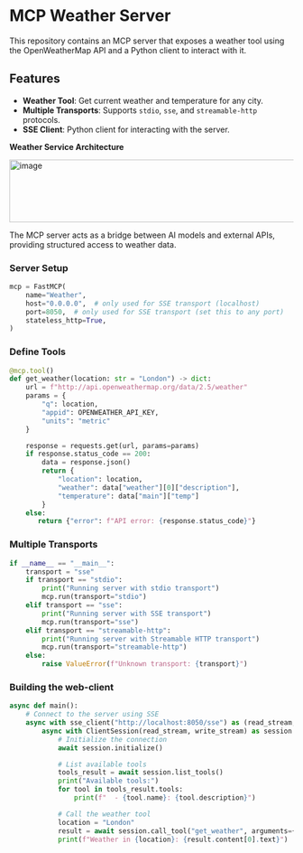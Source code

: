 # MCP Weather Server
This repository contains an MCP server that exposes a weather tool using the OpenWeatherMap API and a Python client to interact with it.


## Features

- **Weather Tool**: Get current weather and temperature for any city.
- **Multiple Transports**: Supports `stdio`, `sse`, and `streamable-http` protocols.
- **SSE Client**: Python client for interacting with the server.

**Weather Service Architecture**

<img width="877" height="111" alt="image" src="https://github.com/user-attachments/assets/9839bf50-0675-4d15-b7c4-6803051d041f" />


The MCP server acts as a bridge between AI models and external APIs, providing structured access to weather data.

### Server Setup
```python
mcp = FastMCP(
    name="Weather",
    host="0.0.0.0",  # only used for SSE transport (localhost)
    port=8050,  # only used for SSE transport (set this to any port)
    stateless_http=True,
)
```
### Define Tools
```python
@mcp.tool()
def get_weather(location: str = "London") -> dict:
    url = f"http://api.openweathermap.org/data/2.5/weather"
    params = {
        "q": location,
        "appid": OPENWEATHER_API_KEY,
        "units": "metric"
    }

    response = requests.get(url, params=params)
    if response.status_code == 200:
        data = response.json()
        return {
            "location": location,
            "weather": data["weather"][0]["description"],
            "temperature": data["main"]["temp"]
        }
    else:
       return {"error": f"API error: {response.status_code}"}
   ```

### Multiple Transports
```python
if __name__ == "__main__":
    transport = "sse"
    if transport == "stdio":
        print("Running server with stdio transport")
        mcp.run(transport="stdio")
    elif transport == "sse":
        print("Running server with SSE transport")
        mcp.run(transport="sse")
    elif transport == "streamable-http":
        print("Running server with Streamable HTTP transport")
        mcp.run(transport="streamable-http")
    else:
        raise ValueError(f"Unknown transport: {transport}")
```

### Building the web-client
```python
async def main():
    # Connect to the server using SSE
    async with sse_client("http://localhost:8050/sse") as (read_stream, write_stream):
        async with ClientSession(read_stream, write_stream) as session:
            # Initialize the connection
            await session.initialize()

            # List available tools
            tools_result = await session.list_tools()
            print("Available tools:")
            for tool in tools_result.tools:
                print(f"  - {tool.name}: {tool.description}")

            # Call the weather tool
            location = "London"
            result = await session.call_tool("get_weather", arguments={"location": location})
            print(f"Weather in {location}: {result.content[0].text}")
```


